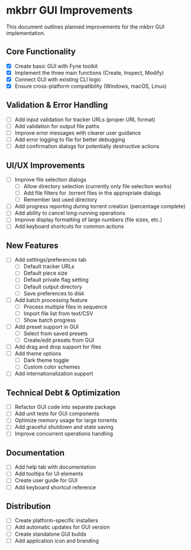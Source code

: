 # mkbrr GUI Improvements

This document outlines planned improvements for the mkbrr GUI implementation.

## Core Functionality

- [x] Create basic GUI with Fyne toolkit
- [x] Implement the three main functions (Create, Inspect, Modify)
- [x] Connect GUI with existing CLI logic
- [x] Ensure cross-platform compatibility (Windows, macOS, Linux)

## Validation & Error Handling

- [ ] Add input validation for tracker URLs (proper URL format)
- [ ] Add validation for output file paths
- [ ] Improve error messages with clearer user guidance
- [ ] Add error logging to file for better debugging
- [ ] Add confirmation dialogs for potentially destructive actions

## UI/UX Improvements

- [ ] Improve file selection dialogs
  - [ ] Allow directory selection (currently only file selection works)
  - [ ] Add file filters for .torrent files in the appropriate dialogs
  - [ ] Remember last used directory
- [ ] Add progress reporting during torrent creation (percentage complete)
- [ ] Add ability to cancel long-running operations
- [ ] Improve display formatting of large numbers (file sizes, etc.)
- [ ] Add keyboard shortcuts for common actions

## New Features

- [ ] Add settings/preferences tab
  - [ ] Default tracker URLs
  - [ ] Default piece size
  - [ ] Default private flag setting
  - [ ] Default output directory
  - [ ] Save preferences to disk
- [ ] Add batch processing feature
  - [ ] Process multiple files in sequence
  - [ ] Import file list from text/CSV
  - [ ] Show batch progress
- [ ] Add preset support in GUI
  - [ ] Select from saved presets
  - [ ] Create/edit presets from GUI
- [ ] Add drag and drop support for files
- [ ] Add theme options
  - [ ] Dark theme toggle
  - [ ] Custom color schemes
- [ ] Add internationalization support

## Technical Debt & Optimization

- [ ] Refactor GUI code into separate package
- [ ] Add unit tests for GUI components
- [ ] Optimize memory usage for large torrents
- [ ] Add graceful shutdown and state saving
- [ ] Improve concurrent operations handling

## Documentation

- [ ] Add help tab with documentation
- [ ] Add tooltips for UI elements
- [ ] Create user guide for GUI
- [ ] Add keyboard shortcut reference

## Distribution

- [ ] Create platform-specific installers
- [ ] Add automatic updates for GUI version
- [ ] Create standalone GUI builds
- [ ] Add application icon and branding 